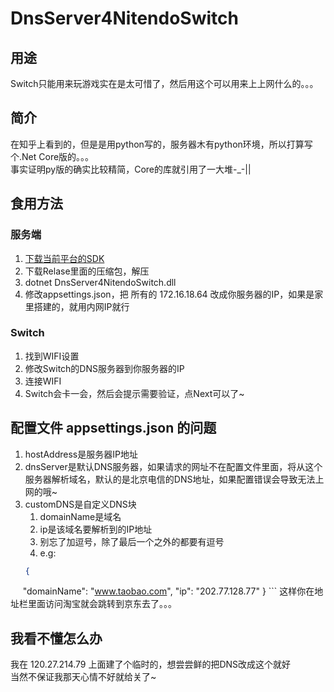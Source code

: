 # DnsServer4NitendoSwitch
## 用途
Switch只能用来玩游戏实在是太可惜了，然后用这个可以用来上上网什么的。。。

## 简介
在知乎上看到的，但是是用python写的，服务器木有python环境，所以打算写个.Net Core版的。。。<br>
事实证明py版的确实比较精简，Core的库就引用了一大堆-_-||

## 食用方法
### 服务端
1. [下载当前平台的SDK](http://www.microsoft.com/net/learn/get-started/)
2. 下载Relase里面的压缩包，解压
3. dotnet DnsServer4NitendoSwitch.dll
4. 修改appsettings.json，把 所有的 172.16.18.64 改成你服务器的IP，如果是家里搭建的，就用内网IP就行

### Switch
1. 找到WIFI设置
2. 修改Switch的DNS服务器到你服务器的IP
3. 连接WIFI
4. Switch会卡一会，然后会提示需要验证，点Next可以了~

## 配置文件 appsettings.json 的问题
1. hostAddress是服务器IP地址
2. dnsServer是默认DNS服务器，如果请求的网址不在配置文件里面，将从这个服务器解析域名，默认的是北京电信的DNS地址，如果配置错误会导致无法上网的哦~
3. customDNS是自定义DNS块
    1. domainName是域名
    2. ip是该域名要解析到的IP地址
    3. 别忘了加逗号，除了最后一个之外的都要有逗号
    4. e.g:
    ```JSON
    {
      "domainName": "www.taobao.com",
      "ip": "202.77.128.77"
    }
    ```
    这样你在地址栏里面访问淘宝就会跳转到京东去了。。。

## 我看不懂怎么办
我在 120.27.214.79 上面建了个临时的，想尝尝鲜的把DNS改成这个就好<br>
当然不保证我那天心情不好就给关了~
